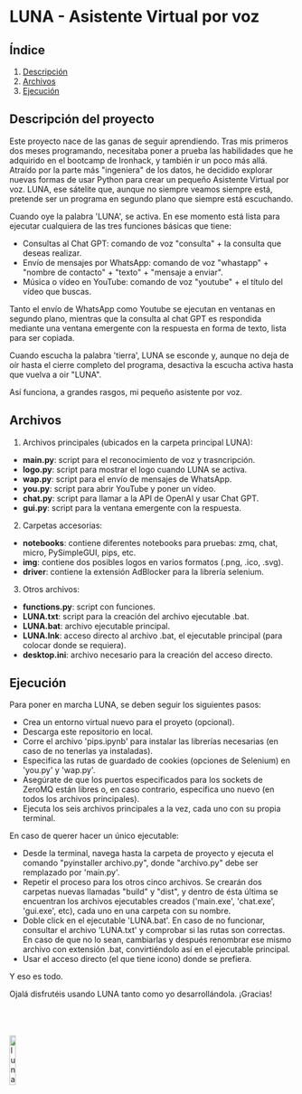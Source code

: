 # LUNA - Asistente Virtual por voz

## Índice

1. [Descripción](#descripción)
2. [Archivos](#archivos)
3. [Ejecución](#ejecución)


<a name="descripción"/>

## Descripción del proyecto

Este proyecto nace de las ganas de seguir aprendiendo. Tras mis primeros dos meses programando, necesitaba poner a prueba las habilidades que he adquirido en el bootcamp de Ironhack, y también ir un poco más allá. Atraído por la parte más "ingeniera" de los datos, he decidido explorar nuevas formas de usar Python para crear un pequeño Asistente Virtual por voz. LUNA, ese sátelite que, aunque no siempre veamos siempre está, pretende ser un programa en segundo plano que siempre está escuchando.

Cuando oye la palabra 'LUNA', se activa. En ese momento está lista para ejecutar cualquiera de las tres funciones básicas que tiene:

- Consultas al Chat GPT: comando de voz "consulta" + la consulta que deseas realizar.
- Envío de mensajes por WhatsApp: comando de voz "whastapp" + "nombre de contacto" + "texto" + "mensaje a enviar".
- Música o vídeo en YouTube: comando de voz "youtube" + el título del vídeo que buscas.

Tanto el envío de WhatsApp como Youtube se ejecutan en ventanas en segundo plano, mientras que la consulta al chat GPT es respondida mediante una ventana emergente con la respuesta en forma de texto, lista para ser copiada. 

Cuando escucha la palabra 'tierra', LUNA se esconde y, aunque no deja de oír hasta el cierre completo del programa, desactiva la escucha activa hasta que vuelva a oir "LUNA".

Así funciona, a grandes rasgos, mi pequeño asistente por voz.

 
 <a name="archivos"/>
 
## Archivos

1. Archivos principales (ubicados en la carpeta principal LUNA):

- <strong>main.py</strong>: script para el reconocimiento de voz y trasncripción.
- <strong>logo.py</strong>: script para mostrar el logo cuando LUNA se activa.
- <strong>wap.py</strong>: script para el envío de mensajes de WhatsApp.
- <strong>you.py</strong>: script para abrir YouTube y poner un vídeo.
- <strong>chat.py</strong>: script para llamar a la API de OpenAI y usar Chat GPT.
- <strong>gui.py</strong>: script para la ventana emergente con la respuesta. 

2. Carpetas accesorias:

- <strong>notebooks</strong>: contiene diferentes notebooks para pruebas: zmq, chat, micro, PySimpleGUI, pips, etc.
- <strong>img</strong>: contiene dos posibles logos en varios formatos (.png, .ico, .svg).
- <strong>driver</strong>: contiene la extensión AdBlocker para la librería selenium.

3. Otros archivos:

- <strong>functions.py</strong>: script con funciones.
- <strong>LUNA.txt</strong>: script para la creación del archivo ejecutable .bat.
- <strong>LUNA.bat</strong>: archivo ejecutable principal.
- <strong>LUNA.lnk</strong>: acceso directo al archivo .bat, el ejecutable principal (para colocar donde se requiera).
- <strong>desktop.ini</strong>: archivo necesario para la creación del acceso directo.


 <a name="ejecucion"/>
 
## Ejecución

Para poner en marcha LUNA, se deben seguir los siguientes pasos:

- Crea un entorno virtual nuevo para el proyeto (opcional).
- Descarga este repositorio en local.
- Corre el archivo 'pips.ipynb' para instalar las librerías necesarias (en caso de no tenerlas ya instaladas).
- Especifica las rutas de guardado de cookies (opciones de Selenium) en 'you.py' y 'wap.py'.
- Asegúrate de que los puertos especificados para los sockets de ZeroMQ están libres o, en caso contrario, especifica uno nuevo (en todos los archivos principales).
- Ejecuta los seis archivos principales a la vez, cada uno con su propia terminal.

En caso de querer hacer un único ejecutable:
- Desde la terminal, navega hasta la carpeta de proyecto y ejecuta el comando "pyinstaller archivo.py", donde "archivo.py" debe ser remplazado por 'main.py'.
- Repetir el proceso para los otros cinco archivos. Se crearán dos carpetas nuevas llamadas "build" y "dist", y dentro de ésta última se encuentran los archivos ejecutables creados ('main.exe', 'chat.exe', 'gui.exe', etc), cada uno en una carpeta con su nombre.
- Doble click en el ejecutable 'LUNA.bat'. En caso de no funcionar, consultar el archivo 'LUNA.txt' y comprobar si las rutas son correctas. En caso de que no lo sean, cambiarlas y después renombrar ese mismo archivo con extensión .bat, convirtiéndolo así en el ejecutable principal.
- Usar el acceso directo (el que tiene icono) donde se prefiera.

Y eso es todo.

Ojalá disfrutéis usando LUNA tanto como yo desarrollándola. ¡Gracias!

<br>
<br>
<br>

<img src="https://github.com/CharlyKill7/LUNA/blob/main/img/luna.png" alt="luna_logo" style="width: 15%; height: auto;">

